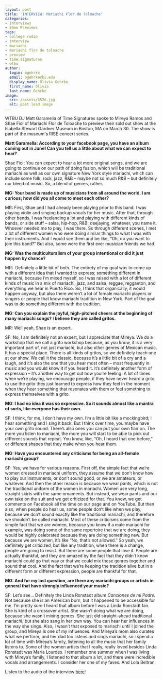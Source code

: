 ```yaml
---
layout: post
title: 'INTERVIEW: Mariachi Flor de Toloache'
categories:
- Interviews
- Show Previews
tags:
- college radio
- interview
- mariachi
- mariachi flor de toloache
- preview
- time signatures
- wtbu
author:
  login: ogehrke
  email: ogehrke@bu.edu
  display_name: Olivia Gehrke
  first_name: Olivia
  last_name: Gehrke
image:
  src: /assets/6526.jpg
  alt: post lead image
---
```


WTBU DJ Matt Garamella of Time Signatures spoke to Mireya Ramos and Shae Fiol of Mariachi Flor de Toloache to preview their sold out show at the Isabella Stewart Gardner Museum in Boston, MA on March 30. The show is part of the museum's RISE concert series.

**Matt Garamella: According to your facebook page, you have an album coming out in June! Can you tell us a little about what we can expect to hear?**

Shae Fiol: You can expect to hear a lot more original songs, and we are going to continue on our path of doing fusion, which will be traditional mariachi as well as our own signature New York style mariachi, which can include some folk, rock, jazz, R&B – maybe not so much R&B – but definitely our blend of music. So, a blend of genres, rather.

**MG: Your band is made up of musicians from all around the world. I am curious; how did you all come to meet each other?**

MR: First, Shae and I had already been playing prior to this band. I was playing violin and singing backup vocals for her music. After that, through other bands, I was freelancing a lot and playing with different kinds of bands, or side stuff – salsa, hip-hop, R&B, deejaying, whatever, you name it. Whoever needed me to play, I was there. So through different scenes, I met a lot of different women who were doing similar things to what I was with their instruments. And I would see them and be like, “Oh, do you want to join this band?” But also, some were the first ever musician friends we had.

**MG: Was the multiculturalism of your group intentional or did it just happen by chance?**

MR:  Definitely a little bit of both. The entirety of my goal was to come up with a different idea that I wanted to express; something different in mariachi, because I’m mixed myself, so I was raised with a lot of different kinds of music in a mix of mariachi, jazz, and salsa, reggae, reggaeton, and everything we hear in Puerto Rico. So, I think that organically, it would happen anyway, but also there weren’t a lot of female mariachi players or singers or people that know mariachi tradition in New York. Part of the goal was to do something different with the tradition.

**MG: Can you explain the joyful, high-pitched cheers at the beginning of many mariachi songs? I believe they are called gritos.**

MR: Well yeah, Shae is an expert.

SF: No, I am definitely not an expert, but I appreciate that Mireya. We do a workshop that we call a grito workshop because, as you know, it is a very important part of, not just mariachi, but also other genres of Mexican music. It has a special place. There is all kinds of gritos, so we definitely teach one at our show. We call it the classic, because it’s a little bit of a cry and a laugh, and it’s also the one that you hear most often – most frequently in music and you would know it if you heard it. It’s definitely another form of expression – it’s another way to get out how you’re feeling. A lot of times when we’re playing, we encourage people, if they have never heard a grito, to use the grito they just learned to express how they feel in the moment when they hear something that resonates with them or feel something to express themselves with a grito.

**MG: I had no idea it was so expressive. So it sounds almost like a mantra of sorts, like everyone has their own.**

SF: I think, for me, I don’t have my own. I’m a little bit like a mockingbird; I hear something and I sing it back. But I think over time, you maybe have your own grito sound. There’s also ones you can put your own flair on. The more you listen to mariachi, the more you will start to be able to pick out different sounds that repeat. You know, like, “Oh, I heard that one before,” or different shapes that they make when you hear them.

**MG: Have you encountered any criticisms for being an all-female mariachi group?**

SF: Yes, we have for various reasons. First off, the simple fact that we’re women dressed in mariachi uniform, they assume that we don’t know how to play our instruments, or don’t sound good, or we are amateurs, or whatever. And then the other reason is because we wear pants, which is not the traditional uniform of the women in mariachi. Women use very long, straight skirts with the same ornaments. But instead, we wear pants and our own take on the suit and we get criticized for that. You know, we get comments on Facebook all the time on our page and on YouTube. But then also, when people do hear us, some people don’t like when we play, because we don’t sound exactly like the traditional mariachi, and therefore we shouldn’t be called mariachi. Most of these criticisms come from the simple fact that we are women, because you know if a male mariachi for example, was doing some of the same repertoire that we are doing, they would be highly celebrated because they are doing something new. But because we are women, it’s like “No, that’s not allowed.” So yeah, we definitely get criticized, but like any tradition, when there is a change, people are going to resist. But there are some people that love it. People are actually thankful, and they are amazed by the fact that they didn’t know mariachi could go that way or that we could mix these genres together and sound that cool. And the fact that we’re keeping the tradition alive but in a different form or different expression, people are thankful for that.

**MG: And for my last question, are there any mariachi groups or artists in general that have strongly influenced your music?**

SF: Let’s see… Definitely the Linda Ronstadt album _Canciones de mi Padre._ Not because she is an American born, but it happened to be accessible for me. I’m pretty sure I heard that album before I was a Linda Ronstadt fan. She is kind of a crossover artist. She wasn’t doing what we are doing, because she wasn’t mixing genres. She just did straight-ahead traditional mariachi, but she also sang in her own way. You can hear her influences in the way she sings. Also, I wasn’t that exposed to mariachi until I joined the group, and Mireya is one of my influences. And Mireya’s mom also curates what we perform, and her dad too listens and sings mariachi, so I spend a lot of time with Mireya’s family, listening to all the music that her family listens to. Some of the women artists that I really, really loved besides Linda Ronstadt was Maria Lourdes. I remember one summer when I was living with Mireya’s family, I listened to that album a lot, and there were incredible vocals and arrangements. I consider her one of my faves. And Lola Beltran.

Listen to the audio of the interview [here](https://soundcloud.com/wtbu/interview-mariachi-flor-de-toloache)!